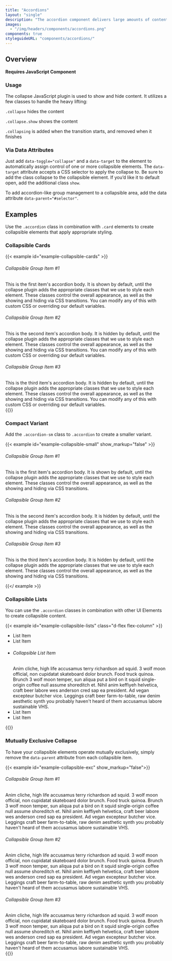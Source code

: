 ```yaml
---
title: "Accordions"
layout: "single"
description: "The accordion component delivers large amounts of content in a small space through progressive disclosure. That is, the user gets key details about the underlying content and can choose to expand that content within the constraints of the accordion. Accordions work especially well on mobile interfaces or whenever vertical space is at a premium."
images:
  - "/img/headers/components/accordions.png"
components: true
styleguideURL: "components/accordions/"
---
```


## Overview

**Requires JavaScript Component**

### Usage

The collapse JavaScript plugin is used to show and hide content. It utilizes a few classes to
handle the heavy lifting:

`.collapse` hides the content

`.collapse.show` shows the content

`.collapsing` is added when the transition starts, and removed when it finishes

### Via Data Attributes

Just add `data-toggle="collapse"` and a `data-target` to the element to
automatically assign control of one or more collapsible elements. The
`data-target` attribute accepts a CSS selector to apply the collapse to. Be sure to add
the class collapse to the collapsible element. If you’d like it to default open, add the
additional class `show`.

To add accordion-like group management to a collapsible area, add the data attribute
`data-parent="#selector"`.

## Examples

Use the `.accordion` class in combination with `.card` elements to create
collapsible elements that apply appropriate styling.

### Collapsible Cards

{{< example id="example-collapsible-cards" >}}

<div class="accordion" id="accordionCodeExample">
  <div class="card">
    <div class="card-header" id="accordionHeadingOne" data-toggle="collapse" data-target="#codeCollapseOne" aria-expanded="true" aria-controls="codeCollapseOne">
      <h6 class="mb-0" id="collapsible-group-item-1">
        Collapsible Group Item #1</h6>
    </div>
    <div id="codeCollapseOne" class="collapse show" aria-labelledby="accordionHeadingOne" data-parent="#accordionCodeExample">
      <div class="card-body">
        This is the first item's accordion body. It is shown by default, until the collapse plugin adds the appropriate classes that we use to style each element.
        These classes control the overall appearance, as well as the showing and hiding via CSS transitions. You can modify any of this with custom CSS or
        overriding our default variables.
      </div>
    </div>
  </div>
  <div class="card">
    <div class="card-header" id="accordionHeadingTwo" data-toggle="collapse" data-target="#codeCollapseTwo" aria-expanded="false" aria-controls="codeCollapseTwo">
      <h6 class="mb-0" id="collapsible-group-item-2">
        Collapsible Group Item #2</h6>
    </div>
    <div id="codeCollapseTwo" class="collapse" aria-labelledby="accordionHeadingTwo" data-parent="#accordionCodeExample">
      <div class="card-body">
        This is the second item's accordion body. It is hidden by default, until the collapse plugin adds the appropriate classes that we use to style each element.
        These classes control the overall appearance, as well as the showing and hiding via CSS transitions. You can modify any of this with custom CSS or
        overriding our default variables.
      </div>
    </div>
  </div>
  <div class="card">
    <div class="card-header" id="accordionHeadingThree" data-toggle="collapse" data-target="#codeCollapseThree" aria-expanded="false" aria-controls="codeCollapseThree">
      <h6 class="mb-0" id="collapsible-group-item-3">
        Collapsible Group Item #3</h6>
    </div>
    <div id="codeCollapseThree" class="collapse" aria-labelledby="accordionHeadingThree" data-parent="#accordionCodeExample">
      <div class="card-body">
        This is the third item's accordion body. It is hidden by default, until the collapse plugin adds the appropriate classes that we use to style each element.
        These classes control the overall appearance, as well as the showing and hiding via CSS transitions. You can modify any of this with custom CSS or
        overriding our default variables.
      </div>
    </div>
  </div>
</div>
{{</ example >}}

### Compact Variant

Add the `.accordion-sm` class to `.accordion` to create a smaller variant.

{{< example id="example-collapsible-small" show_markup="false" >}}

<div class="accordion accordion-sm" id="smallAccordionCodeExample">
  <div class="card">
    <div class="card-header" id="smallAccordionHeadingOne" data-toggle="collapse" data-target="#smallCodeCollapseOne" aria-expanded="true" aria-controls="smallCodeCollapseOne">
      <h6 class="mb-0">Collapsible Group Item #1</h6>
    </div>
    <div id="smallCodeCollapseOne" class="collapse show" aria-labelledby="smallAccordionHeadingOne" data-parent="#smallAccordionCodeExample">
      <div class="card-body">
        This is the first item's accordion body. It is shown by default, until the collapse plugin adds the appropriate classes that we use to style each element. These classes control the overall appearance, as well as
        the showing and hiding via CSS transitions.
      </div>
    </div>
  </div>
  <div class="card">
    <div class="card-header" id="smallAccordionHeadingTwo" data-toggle="collapse" data-target="#smallCodeCollapseTwo" aria-expanded="false" aria-controls="smallCodeCollapseTwo">
      <h6 class="mb-0">Collapsible Group Item #2</h6>
    </div>
    <div id="smallCodeCollapseTwo" class="collapse" aria-labelledby="smallAccordionHeadingTwo" data-parent="#smallAccordionCodeExample">
      <div class="card-body">
        This is the second item's accordion body. It is hidden by default, until the collapse plugin adds the appropriate classes that we use to style each element. These classes control the overall appearance, as well
        as the showing and hiding via CSS transitions.
      </div>
    </div>
  </div>
  <div class="card">
    <div class="card-header" id="smallAccordionHeadingThree" data-toggle="collapse" data-target="#smallCodeCollapseThree" aria-expanded="false" aria-controls="smallCodeCollapseThree">
      <h6 class="mb-0">Collapsible Group Item #3</h6>
    </div>
    <div id="smallCodeCollapseThree" class="collapse" aria-labelledby="smallAccordionHeadingThree" data-parent="#smallAccordionCodeExample">
      <div class="card-body">
        This is the third item's accordion body. It is hidden by default, until the collapse plugin adds the appropriate classes that we use to style each element. These classes control the overall appearance, as well as
        the showing and hiding via CSS transitions.
      </div>
    </div>
  </div>
</div>

{{</ example >}}

### Collapsible Lists

You can use the `.accordion` classes in combination with other UI Elements to create collapsible content.

{{< example id="example-collapsible-lists" class="d-flex flex-column" >}}

<ul class="list-group">
  <li class="list-group-item">List Item</li>
  <li class="list-group-item">List Item</li>
  <li class="list-group-item py-0">
    <div class="accordion borderless" id="listAccordion">
      <div class="card">
        <div class="card-header px-0" id="listAccordionHeading" data-toggle="collapse" data-target="#listAccordionOne" aria-expanded="false" aria-controls="listAccordionOne">
          <h6 class="mb-0" id="collapsible-list-item">
            Collapsible List Item</h6>
        </div>
        <div id="listAccordionOne" class="collapse" aria-labelledby="listAccordionHeading" data-parent="#listAccordion">
          <div class="card-body">
            Anim cliche, high life accusamus terry
            richardson ad squid. 3 wolf moon official, non cupidatat skateboard dolor
            brunch. Food truck quinoa. Brunch 3 wolf moon temper, sun
            aliqua put a bird on it squid single-origin coffee null assume shoreditch et.
            Nihil anim keffiyeh helvetica, craft beer labore wes anderson cred sap
            ea president. Ad vegan excepteur butcher vice. Leggings craft beer
            farm-to-table, raw denim aesthetic synth you probably haven't heard of them
            accusamus labore sustainable VHS.
          </div>
        </div>
      </div>
    </div>
  </li>
  <li class="list-group-item">List Item</li>
  <li class="list-group-item">List Item</li>
</ul>
{{</ example >}}

### Mutually Exclusive Collapse

To have your collapsible elements operate mutually exclusively, simply remove the `data-parent` attribute from each collapsible item.

{{< example id="example-collapsible-exc" show_markup="false">}}

<div class="guide-sample bg-light">
    <div class="accordion">
      <div class="card">
        <div class="card-header" id="headingOneEx" data-toggle="collapse" data-target="#One" aria-expanded="true" aria-controls="One">
          <h6 class="mb-0" id="collapsible-group-item-1-3">
            Collapsible Group Item #1</h6>
        </div>
        <div id="One" class="collapse show" aria-labelledby="headingOneEx">
          <div class="card-body">
            Anim cliche, high life accusamus terry
            richardson ad squid. 3 wolf moon official, non cupidatat skateboard dolor
            brunch. Food truck quinoa. Brunch 3 wolf moon temper, sun
            aliqua put a bird on it squid single-origin coffee null assume shoreditch et.
            Nihil anim keffiyeh helvetica, craft beer labore wes anderson cred sap
            ea president. Ad vegan excepteur butcher vice. Leggings craft beer
            farm-to-table, raw denim aesthetic synth you probably haven't heard of them
            accusamus labore sustainable VHS.
          </div>
        </div>
      </div>
      <div class="card">
        <div class="card-header" id="headingTwoEx" data-toggle="collapse" data-target="#Two" aria-expanded="false" aria-controls="Two">
          <h6 class="mb-0" id="collapsible-group-item-2-3">
            Collapsible Group Item #2</h6>
        </div>
        <div id="Two" class="collapse" aria-labelledby="headingTwoEx">
          <div class="card-body">
            Anim cliche, high life accusamus terry
            richardson ad squid. 3 wolf moon official, non cupidatat skateboard dolor
            brunch. Food truck quinoa. Brunch 3 wolf moon temper, sun
            aliqua put a bird on it squid single-origin coffee null assume shoreditch et.
            Nihil anim keffiyeh helvetica, craft beer labore wes anderson cred sap
            ea president. Ad vegan excepteur butcher vice. Leggings craft beer
            farm-to-table, raw denim aesthetic synth you probably haven't heard of them
            accusamus labore sustainable VHS.
          </div>
        </div>
      </div>
      <div class="card">
        <div class="card-header" id="headingThreeEx" data-toggle="collapse" data-target="#Three" aria-expanded="false" aria-controls="Three">
          <h6 class="mb-0" id="collapsible-group-item-3-3">
            Collapsible Group Item #3</h6>
        </div>
        <div id="Three" class="collapse" aria-labelledby="headingThreeEx">
          <div class="card-body">
            Anim cliche, high life accusamus terry
            richardson ad squid. 3 wolf moon official, non cupidatat skateboard dolor
            brunch. Food truck quinoa. Brunch 3 wolf moon temper, sun
            aliqua put a bird on it squid single-origin coffee null assume shoreditch et.
            Nihil anim keffiyeh helvetica, craft beer labore wes anderson cred sap
            ea president. Ad vegan excepteur butcher vice. Leggings craft beer
            farm-to-table, raw denim aesthetic synth you probably haven't heard of them
            accusamus labore sustainable VHS.
          </div>
        </div>
      </div>
    </div>
  </div>
{{</ example >}}

